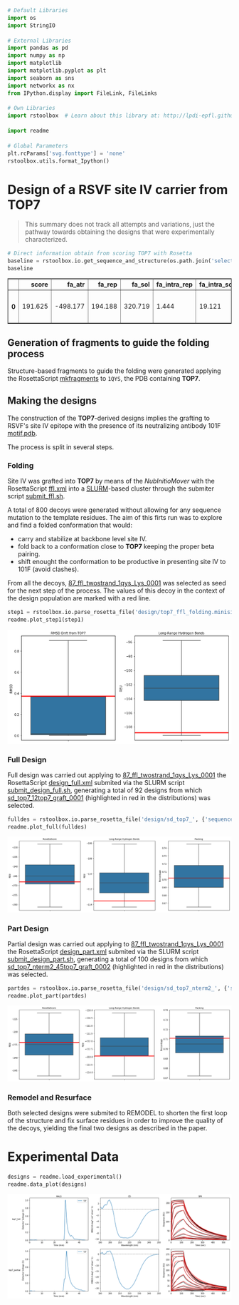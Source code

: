 

```python
# Default Libraries
import os
import StringIO

# External Libraries
import pandas as pd
import numpy as np
import matplotlib
import matplotlib.pyplot as plt
import seaborn as sns
import networkx as nx
from IPython.display import FileLink, FileLinks

# Own Libraries
import rstoolbox  # Learn about this library at: http://lpdi-epfl.github.io/rstoolbox

import readme

# Global Parameters
plt.rcParams['svg.fonttype'] = 'none'
rstoolbox.utils.format_Ipython()
```


# Design of a RSVF site IV carrier from TOP7

> This summary does not track all attempts and variations, just the pathway towards obtaining the designs that were experimentally characterized.


```python
# Direct information obtain from scoring TOP7 with Rosetta
baseline = rstoolbox.io.get_sequence_and_structure(os.path.join('selection', 'baseline', '1qys.pdb'))
baseline
```


<table border="1" class="dataframe">
  <thead>
    <tr style="text-align: right;">
      <th></th>
      <th>score</th>
      <th>fa_atr</th>
      <th>fa_rep</th>
      <th>fa_sol</th>
      <th>fa_intra_rep</th>
      <th>fa_intra_sol_xover4</th>
      <th>lk_ball_wtd</th>
      <th>fa_elec</th>
      <th>pro_close</th>
      <th>hbond_sr_bb</th>
      <th>hbond_lr_bb</th>
      <th>hbond_bb_sc</th>
      <th>hbond_sc</th>
      <th>dslf_fa13</th>
      <th>omega</th>
      <th>fa_dun</th>
      <th>p_aa_pp</th>
      <th>yhh_planarity</th>
      <th>ref</th>
      <th>rama_prepro</th>
      <th>time</th>
      <th>description</th>
      <th>sequence_A</th>
      <th>structure_A</th>
      <th>phi_A</th>
      <th>psi_A</th>
    </tr>
  </thead>
  <tbody>
    <tr>
      <th>0</th>
      <td>191.625</td>
      <td>-498.177</td>
      <td>194.188</td>
      <td>320.719</td>
      <td>1.444</td>
      <td>19.121</td>
      <td>-7.686</td>
      <td>-112.63</td>
      <td>0.0</td>
      <td>-29.587</td>
      <td>-31.008</td>
      <td>-2.424</td>
      <td>-4.577</td>
      <td>0.0</td>
      <td>0.935</td>
      <td>296.765</td>
      <td>-8.478</td>
      <td>0.0</td>
      <td>22.146</td>
      <td>30.876</td>
      <td>2.0</td>
      <td>1qys_0001</td>
      <td>DIQVQVNIDDNGKNFDYTYTVTTESELQKVLNELKDYIKKQGAKRVRISITARTKKEAEKFAAILIKVFAELGYNDINVTFDGDTVTVEGQL</td>
      <td>LEEEEEEEELLLLEEEEEEEELLLLHHHHHHHHHHHHHHHHLLLEEEEEEELLLHHHHHHHHHHHHHHHHHLLLLEEEEEEELLEEEEEEEL</td>
      <td>[0.0, -91.4576, -100.939, ...]</td>
      <td>[-165.465, 111.061, 116.221, ...]</td>
    </tr>
  </tbody>
</table>
</div>



## Generation of fragments to guide the folding process

Structure-based fragments to guide the folding were generated applying the RosettaScript [mkfragments](design/mkfragments.xml) to `1QYS`, the PDB containing **TOP7**.

## Making the designs

The construction of the **TOP7**-derived designs implies the grafting to RSVF's site IV epitope with the presence of its neutralizing antibody 101F [motif.pdb](design/motif.pdb).

The process is split in several steps.

### Folding

Site IV was grafted into **TOP7** by means of the _NubInitioMover_ with the RosettaScript [ffl.xml](design/ffl.xml) into a [SLURM](https://slurm.schedmd.com/)-based cluster through the submiter script [submit_ffl.sh](design/submit_ffl.sh).

A total of 800 decoys were generated without allowing for any sequence mutation to the template residues. The aim of this firts run was to explore and find a folded conformation that would:

* carry and stabilize at backbone level site IV.
* fold back to a conformation close to **TOP7** keeping the proper beta pairing.
* shift enought the conformation to be productive in presenting site IV to 101F (avoid clashes).

From all the decoys, [87_ffl_twostrand_1qys_Lys_0001](design/87_ffl_twostrand_1qys_Lys_0001.pdb) was selected as seed for the next step of the process. The values of this decoy in the context of the design population are marked with a red line.


```python
step1 = rstoolbox.io.parse_rosetta_file('design/top7_ffl_folding.minisilent.gz')
readme.plot_step1(step1)
```


![png](README_files/README_4_0.png)


### Full Design

Full design was carried out applying to [87_ffl_twostrand_1qys_Lys_0001](design/87_ffl_twostrand_1qys_Lys_0001.pdb) the RosettaScript [design_full.xml](design/design_full.xml) submited via the SLURM script [submit_design_full.sh](design/submit_design_full.sh), generating a total of 92 designs from which [sd_top7_12top7_graft_0001](design/sd_top7_12top7_graft_0001.pdb) (highlighted in red in the distributions) was selected.


```python
fulldes = rstoolbox.io.parse_rosetta_file('design/sd_top7_', {'sequence': 'P'})
readme.plot_full(fulldes)
```


![png](README_files/README_6_0.png)


### Part Design

Partial design was carried out applying to [87_ffl_twostrand_1qys_Lys_0001](design/87_ffl_twostrand_1qys_Lys_0001.pdb) the RosettaScript [design_part.xml](design/design_part.xml) submited via the SLURM script [submit_design_part.sh](design/submit_design_part.sh), generating a total of 100 designs from which [sd_top7_nterm2_45top7_graft_0002](design/sd_top7_nterm2_45top7_graft_0002.pdb) (highlighted in red in the distributions) was selected.


```python
partdes = rstoolbox.io.parse_rosetta_file('design/sd_top7_nterm2_', {'sequence': 'P'})
readme.plot_part(partdes)
```


![png](README_files/README_8_0.png)


### Remodel and Resurface

Both selected designs were submited to REMODEL to shorten the first loop of the structure and fix surface residues in order to improve the quality of the decoys, yielding the final two designs as described in the paper.

# Experimental Data


```python
designs = readme.load_experimental()
readme.data_plot(designs)

```


![png](README_files/README_10_0.png)

